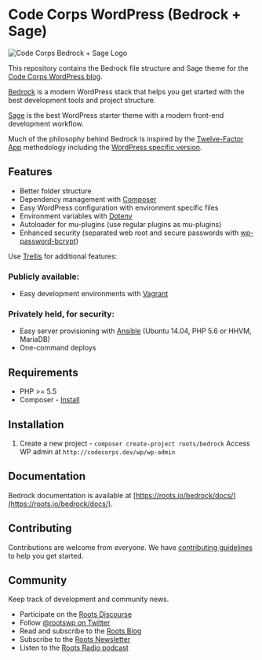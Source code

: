 # Code Corps WordPress (Bedrock + Sage)

![Code Corps Bedrock + Sage Logo](https://d3pgew4wbk2vb1.cloudfront.net/images/github/code-corps-site.png)

This repository contains the Bedrock file structure and Sage theme for the [Code Corps WordPress blog](https://blog.codecorps.org).

[Bedrock](https://roots.io/bedrock/) is a modern WordPress stack that helps you get started with the best development tools and project structure.

[Sage](https://roots.io/sage/) is the best WordPress starter theme with a modern front-end development workflow.

Much of the philosophy behind Bedrock is inspired by the [Twelve-Factor App](http://12factor.net/) methodology including the [WordPress specific version](https://roots.io/twelve-factor-wordpress/).

## Features

* Better folder structure
* Dependency management with [Composer](http://getcomposer.org)
* Easy WordPress configuration with environment specific files
* Environment variables with [Dotenv](https://github.com/vlucas/phpdotenv)
* Autoloader for mu-plugins (use regular plugins as mu-plugins)
* Enhanced security (separated web root and secure passwords with [wp-password-bcrypt](https://github.com/roots/wp-password-bcrypt))

Use [Trellis](https://github.com/code-corps/blog.codecorps.org-trellis-public) for additional features:

### Publicly available:
* Easy development environments with [Vagrant](http://www.vagrantup.com/)

### Privately held, for security:
* Easy server provisioning with [Ansible](http://www.ansible.com/) (Ubuntu 14.04, PHP 5.6 or HHVM, MariaDB)
* One-command deploys

## Requirements

* PHP >= 5.5
* Composer - [Install](https://getcomposer.org/doc/00-intro.md#installation-linux-unix-osx)

## Installation

1. Create a new project - `composer create-project roots/bedrock`
 Access WP admin at `http://codecorps.dev/wp/wp-admin`

## Documentation

Bedrock documentation is available at [https://roots.io/bedrock/docs/](https://roots.io/bedrock/docs/).

## Contributing

Contributions are welcome from everyone. We have [contributing guidelines](https://github.com/roots/guidelines/blob/master/CONTRIBUTING.md) to help you get started.

## Community

Keep track of development and community news.

* Participate on the [Roots Discourse](https://discourse.roots.io/)
* Follow [@rootswp on Twitter](https://twitter.com/rootswp)
* Read and subscribe to the [Roots Blog](https://roots.io/blog/)
* Subscribe to the [Roots Newsletter](https://roots.io/subscribe/)
* Listen to the [Roots Radio podcast](https://roots.io/podcast/)
